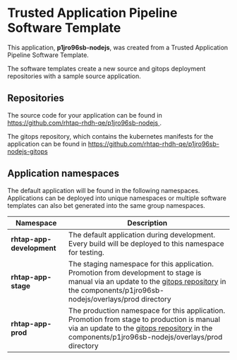 # Trusted Application Pipeline Software Template

This application, **p1jro96sb-nodejs**, was created from a Trusted Application Pipeline Software Template.

The software templates create a new source and gitops deployment repositories with a sample source application. 

## Repositories

The source code for your application can be found in [https://github.com/rhtap-rhdh-qe/p1jro96sb-nodejs ](https://github.com/rhtap-rhdh-qe/p1jro96sb-nodejs ).
 
The gitops repository, which contains the kubernetes manifests for the application can be found in 
[https://github.com/rhtap-rhdh-qe/p1jro96sb-nodejs-gitops ](https://github.com/rhtap-rhdh-qe/p1jro96sb-nodejs-gitops ) 

## Application namespaces 

The default application will be found in the following namespaces. Applications can be deployed into unique namespaces or multiple software templates can also bet generated into the same group namespaces.  

|  Namespace   |  Description   |  
| -------- | -------- |   
| **rhtap-app-development** | The default application during development. Every build will be deployed to this namespace for testing. | 
| **rhtap-app-stage** | The staging namespace for this application. Promotion from development to stage is manual via an update to the [gitops repository](https://github.com/rhtap-rhdh-qe/p1jro96sb-nodejs-gitops ) in the components/p1jro96sb-nodejs/overlays/prod directory |  
| **rhtap-app-prod** | The production namespace for this application. Promotion from stage to production is manual via an update to the [gitops repository](https://github.com/rhtap-rhdh-qe/p1jro96sb-nodejs-gitops ) in the components/p1jro96sb-nodejs/overlays/prod directory | 